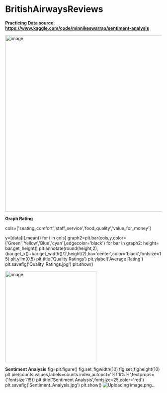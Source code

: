 # BritishAirwaysReviews

**Practicing Data 
source: https://www.kaggle.com/code/minnikeswarrao/sentiment-analysis**

<img width="568" alt="image" src="https://github.com/aimejeslyn/BritishAirwaysReviews/assets/91269730/579d8a87-1a58-45db-8acc-3ed6c165f08d">

**Graph Rating**

cols=['seating_comfort','staff_service','food_quality','value_for_money']

y=[data[i].mean() for i in cols]
graph2=plt.bar(cols,y,color=['Green','Yellow','Blue','cyan'],edgecolor='black')
for bar in graph2:
    height= bar.get_height()
    plt.annotate(round(height,2),(bar.get_x()+bar.get_width()/2,height/2),ha='center',color='black',fontsize=15)
plt.ylim(0,5)
plt.title('Quality Ratings')
plt.ylabel('Average Rating')
plt.savefig('Quality_Ratings.jpg')
plt.show()

<img width="293" alt="image" src="https://github.com/aimejeslyn/BritishAirwaysReviews/assets/91269730/54772584-0ee8-4ce9-95b6-11d15244eeab">

**Sentiment Analysis**
fig=plt.figure()
fig.set_figwidth(10)
fig.set_figheight(10)
plt.pie(counts.values,labels=counts.index,autopct='%1.1i%%',textprops={'fontsize':15})
plt.title('Sentiment Analysis',fontsize=25,color='red')
plt.savefig('Sentiment_Analysis.jpg')
plt.show()
![Uploading image.png…]()

